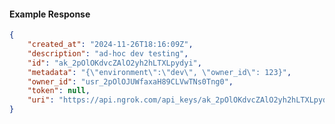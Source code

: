 <!-- Code generated for API Clients. DO NOT EDIT. -->

#### Example Response

```json
{
	"created_at": "2024-11-26T18:16:09Z",
	"description": "ad-hoc dev testing",
	"id": "ak_2pOlOKdvcZAlO2yh2hLTXLpydyi",
	"metadata": "{\"environment\":\"dev\", \"owner_id\": 123}",
	"owner_id": "usr_2pOlOJUWfaxaH89CLVwTNs0Tng0",
	"token": null,
	"uri": "https://api.ngrok.com/api_keys/ak_2pOlOKdvcZAlO2yh2hLTXLpydyi"
}
```
